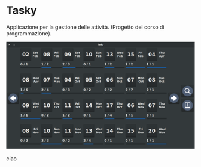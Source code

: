 # Tasky

Applicazione per la gestione delle attività. (Progetto del corso di programmazione).


![HomeScreenShot](assetREEDME/HomeScreenShot.png)

ciao
